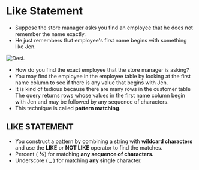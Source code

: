 # Like Statement
- Suppose the store manager asks you find an employee that he
does not remember the name exactly.
- He just remembers that employee's first name begins with
something like Jen.

![Desi.](img/like.png)



- How do you find the exact employee that the store manager is asking?
- You may find the employee in the employee table by looking at
  the first name column to see if there is any value that begins with
  Jen.
- It is kind of tedious because there are many rows in the customer
  table
  The query returns rows whose values in the first name column
  begin with Jen and may be followed by any sequence of characters.
- This technique is called **pattern matching**.


## LIKE STATEMENT
- You construct a pattern by combining a string with **wildcard
characters** and use the **LIKE** or **NOT LIKE** operator to find the
matches.
- Percent ( **%**) for matching **any sequence of characters.**
- Underscore ( **_** ) for matching **any single** character.



